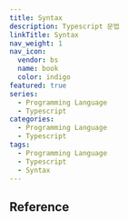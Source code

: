 ```yaml
---
title: Syntax
description: Typescript 문법
linkTitle: Syntax
nav_weight: 1
nav_icon:
  vendor: bs
  name: book
  color: indigo
featured: true
series:
  - Programming Language
  - Typescript
categories:
  - Programming Language
  - Typescript
tags:
  - Programming Language
  - Typescript
  - Syntax
---
```


## Reference
